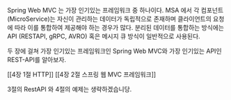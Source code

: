 
Spring Web MVC 는 가장 인기있는 프레임워크 중 하나이다.
MSA 에서 각 컴포넌트 (MicroService)는 자신이 관리하는 데이터가 독립적으로 존재하며 클라이언트의 요청에 따라 이를 통합하여 제공해야 하는 경우가 많다. 분리된 데이터를 통합하는 방식에는 API (RESTAPI, gRPC, AVRO) 혹은 메시지 큐 방식이 일반적으로 사용된다.

두 장에 걸쳐 가장 인기있는 프레임워크인 Spring Web MVC와 가장 인기있는 API인 REST-API를 알아보자.

[[4장 1절 HTTP]]
[[4장 2절 스프링 웹 MVC 프레임워크]]

3절의 RestAPI 와 4절의 예제는 생략하겠습니당.





